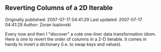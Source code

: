 ## Reverting Columns of a 2D Iterable

Originally published: 2007-07-17 04:41:29
Last updated: 2007-07-17 04:41:29
Author: Zoran Isailovski

Every now and then I "discover" a cute one-liner data transformation idiom. Here is one to revert the order of columns in a 2-D iterable. It comes in handy to invert a dictionary (i.e. to swap keys and values).